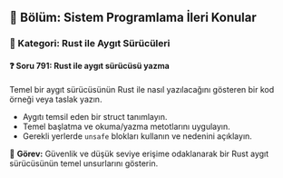 ## 📘 Bölüm: Sistem Programlama İleri Konular  
### 🔹 Kategori: Rust ile Aygıt Sürücüleri  
#### ❓ Soru 791: Rust ile aygıt sürücüsü yazma

Temel bir aygıt sürücüsünün Rust ile nasıl yazılacağını gösteren bir kod örneği veya taslak yazın.

- Aygıtı temsil eden bir struct tanımlayın.
- Temel başlatma ve okuma/yazma metotlarını uygulayın.
- Gerekli yerlerde `unsafe` blokları kullanın ve nedenini açıklayın.

🔧 **Görev:** Güvenlik ve düşük seviye erişime odaklanarak bir Rust aygıt sürücüsünün temel unsurlarını gösterin.
